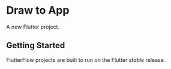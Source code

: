 # Draw to App

A new Flutter project.

## Getting Started

FlutterFlow projects are built to run on the Flutter _stable_ release.
